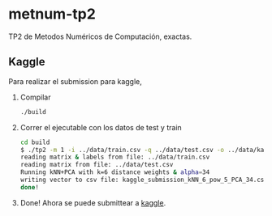 # metnum-tp2

TP2 de Metodos Numéricos de Computación, exactas.

## Kaggle

Para realizar el submission para kaggle,

1. Compilar

   ```bash
   ./build
   ```

2. Correr el ejecutable con los datos de test y train

    ```bash
    cd build
    $ ./tp2 -m 1 -i ../data/train.csv -q ../data/test.csv -o ../data/kaggle_submission_kNN_6_pow_5_PCA_34.csv
    reading matrix & labels from file: ../data/train.csv
    reading matrix from file: ../data/test.csv
    Running kNN+PCA with k=6 distance weights & alpha=34
    writing vector to csv file: kaggle_submission_kNN_6_pow_5_PCA_34.csv
    done!
    ```

3. Done! Ahora se puede submittear a [kaggle](https://www.kaggle.com/c/digit-recognizer/submit).
